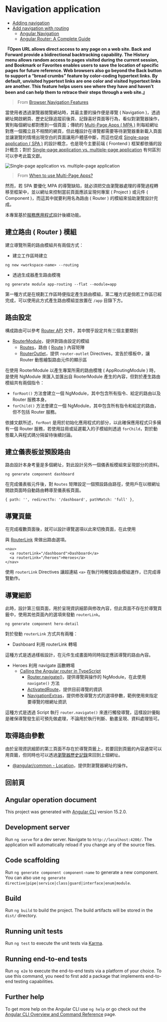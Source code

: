 # Navigation application

+ [Adding navigation](https://angular.tw/start/start-routing)
+ [Add navigation with routing](https://angular.io/tutorial/tour-of-heroes/toh-pt5)
    - [Angular Navigation](https://ionicframework.com/docs/angular/navigation)
    - [Angular Router: A Complete Guide](https://blog.angular-university.io/angular-2-router-nested-routes-and-nested-auxiliary-routes-build-a-menu-navigation-system/)

**『Open URL allows direct access to any page on a web site. Back and Forward provide a bidirectional backtracking capability. The History menu allows random access to pages visited during the current session, and Bookmark or Favorites enables users to save the location of specific pages for future reference. Web browsers also go beyond the Back button to support a “bread crumbs” feature by color-coding hypertext links. By default, unvisited hypertext links are one color and visited hypertext links are another. This feature helps users see where they have and haven’t been and can help them to retrace their steps through a web site.』**
> From [Browser Navigation Features](https://www.oreilly.com/library/view/information-architecture-for/0596000359/ch07s03.html)

當使用者透過瀏覽器閱覽網站時，其最主要的操作便是導覽 ( Navigation )，透過網址開啟網頁、歷史記錄追蹤前後頁、記錄喜好頁面等行為，看似對瀏覽器操作，實則每個網址都對應到一個頁面；傳統的 [Multi-Page Apps ( MPA )](https://blog.bitsrc.io/587030b0f37b) 則每給網址對應一個獨立且不相關的網頁，但此種設計在導覽都需要等待瀏覽器重新載入頁面並讓瀏覽的情境出現空白的頁面讓用戶體感中斷，而這也促成 [Single-page application ( SPA )](https://en.wikipedia.org/wiki/Single-page_application) 的設計概念，也是現今主要前端 ( Frontend ) 框架都依循的設計概念；對於 [Single-page application vs. multiple-page application](https://medium.com/@NeotericEU/2591588efe58) 有何區別可以參考此篇文獻。

![Single-page application vs. multiple-page application](https://miro.medium.com/v2/resize:fit:4800/1*TgDJlZWCvSYz7486niWz3w.gif)
> From [When to use Multi-Page Apps?](https://blog.bitsrc.io/587030b0f37b)

然而，若 SPA 要優化 MPA 的導覽缺陷，就必須把交由瀏覽器處理的導覽過程轉移至框架中，並以網址來控制當前頁面應該呈現何專案 ( Project ) 或元件 ( Component )，而這其中就要利用名為路由 ( Router ) 的模組來協助瀏覽設計完成。

本專案基於[服務應用程式](../service/README.md)設計後續功能。

## 建立路由 ( Router ) 模組

建立導覽所需的路由模組共有兩個方式：

+ 建立工作區時建立
```
ng new <workspace-name> --routing
```

+ 透過生成器產生路由模塊
```
ng generate module app-routing --flat --module=app
```

第一種方式是在規劃工作區時便指定產生路由模組，第二種方式是倘若工作區已經完成，可以使用此方式產生路由模組並放置在 ```/app``` 目錄下方。

## 路由設定

構成路由可以參考 [Router API](https://angular.io/api/router) 文件，其中關乎設定共有三個主要類別

+ [RouterModule](https://angular.tw/api/router/RouterModule)，提供對路由設定的模組
    - [Routes](https://angular.io/api/router/Routes)，路由 ( [Route](https://angular.io/api/router/Route) ) 內容矩陣
    - [RouterOutlet](https://angular.tw/api/router/RouterOutlet)，提供 ```router-outlet``` Directives，宣告於樣板中，讓 Router 動態繪製路由元件的顯示區

在使用 RooterModule 以產生專案所需的路由模塊 ( AppRoutingModule ) 時，是使用 NgModule 來匯入並匯出自 RooterModule 產生的內容，但對於產生路由模組共有兩個指令：

+ ```forRoot()``` 方法會建立一個 NgModule，其中包含所有指令、給定的路由以及 Router 服務本身。
+ ```forChild()``` 方法會建立一個 NgModule，其中包含所有指令和給定的路由，但不包括 Router 服務。

依據文獻所述，```forRoot``` 是用於初始化應用程式的部分，以此確保應用程式只多擁有一個 Router 服務，若使用註冊或延遲載入的子模組則透過 ```forChild```，對於動態載入與程式碼分隔留待後續討論。

## 建立儀表板並預設路由

路由設計本身考量是多個網址，對此設計另外一個儀表板模組來呈現部分的資料。

```
ng generate component dashboard
```

在完成儀表板元件後，對 ```Routes``` 矩陣設定一個預設路由路徑，使用戶在以根網址開啟頁面時自動路由轉導至儀表板頁面。

```
{ path: '', redirectTo: '/dashboard', pathMatch: 'full' },
```

## 導覽頁籤

在完成複數頁面後，就可以設計導覽選項以此來切換頁面，在此使用 [<nav>](https://developer.mozilla.org/zh-TW/docs/Web/HTML/Element/nav) 與 [RouterLink](https://angular.tw/api/router/RouterLink) 來做出路由選項。

```
<nav>
  <a routerLink="/dashboard">Dashboard</a>
  <a routerLink="/heroes">Heroes</a>
</nav>
```

使用 ```routerLink```  Directives 讓超連結 ```<a>``` 在執行時觸發路由模組運作，已完成導覽動作。

## 導覽細節

此時，設計第三個頁面，用於呈現資訊細節與修改內容，但此頁面不存在於導覽頁籤中，使用其他頁面內的選項來發動 ```routerLink```。

```
ng generate component hero-detail
```

對於發動 ```routerLink``` 方式共有兩種：

+ Dashboard 利用 routerLink 轉場

這種方式是透過樣板設計，在元件生成畫面時同時指定應該導覽的路由內容。

+ Heroes 利用 navigate 函數轉場
    - [Calling the Angular router in TypeScript](https://stackoverflow.com/questions/41987143)
        + [Router.navigate()](https://angular.io/api/router/Router#navigate)，提供導覽與操作的 NgModule，在此使用 ```navigate()``` 方法
        + [ActivatedRoute](https://angular.tw/api/router/ActivatedRoute)，提供目前導覽的資訊
        + [NavigationExtras](https://angular.io/api/router/NavigationExtras)，提供修改導覽方式的選項參數，範例使用來指定要導覽的根網址資訊

這種方式是透過 Script 執行 ```router.navigate()``` 來進行觸發導覽，這樣設計優點是確保導覽發生前可預先做處理，不論用於執行判斷、動畫呈現、資料處理皆可。

## 取得路由參數

由於呈現資訊細節的第三頁面不存在於導覽頁籤上，若要回到頁籤的內容通常可以用頁籤，但同時也可以透過[瀏覽器歷史記錄](https://en.wikipedia.org/wiki/Web_browsing_history)來回到上個網址。

+ [@angular/common - Location](https://angular.io/api/common/Location)，提供對瀏覽器網址的操作。

## 回前頁

# Angular operation document

This project was generated with [Angular CLI](https://github.com/angular/angular-cli) version 15.2.0.

## Development server

Run `ng serve` for a dev server. Navigate to `http://localhost:4200/`. The application will automatically reload if you change any of the source files.

## Code scaffolding

Run `ng generate component component-name` to generate a new component. You can also use `ng generate directive|pipe|service|class|guard|interface|enum|module`.

## Build

Run `ng build` to build the project. The build artifacts will be stored in the `dist/` directory.

## Running unit tests

Run `ng test` to execute the unit tests via [Karma](https://karma-runner.github.io).

## Running end-to-end tests

Run `ng e2e` to execute the end-to-end tests via a platform of your choice. To use this command, you need to first add a package that implements end-to-end testing capabilities.

## Further help

To get more help on the Angular CLI use `ng help` or go check out the [Angular CLI Overview and Command Reference](https://angular.io/cli) page.
